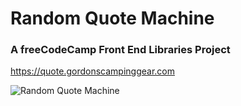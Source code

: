 # Random Quote Machine

### A freeCodeCamp Front End Libraries Project

<https://quote.gordonscampinggear.com>

![Random Quote Machine](https://gordonscampinggear.com/img/quote.png)

